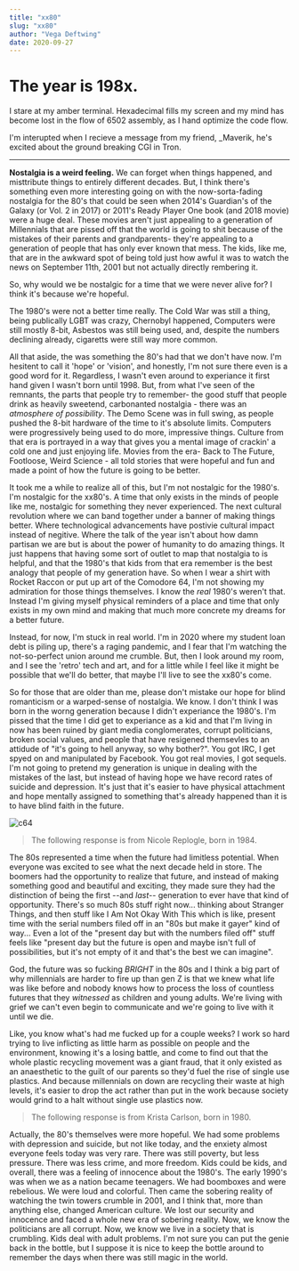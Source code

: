 ```yaml
---
title: "xx80"
slug: "xx80"
author: "Vega Deftwing"
date: 2020-09-27
---
```


# The year is 198x.

I stare at my amber terminal. Hexadecimal fills my screen and my mind has become lost in the flow of 6502 assembly, as I hand optimize the code flow.

I'm interupted when I recieve a message from my friend, _Maverik, he's excited about the ground breaking CGI in Tron.

---

**Nostalgia is a weird feeling.** We can forget when things happened, and misttribute things to entirely different decades. But, I think there's something even more interesting going on with the now-sorta-fading nostalgia for the 80's that could be seen when 2014's Guardian's of the Galaxy (or Vol. 2 in 2017) or 2011's Ready Player One book (and 2018 movie) were a huge deal. These movies aren't just appealing to a generation of Millennials that are pissed off that the world is going to shit because of the mistakes of their parents and grandparents- they're appealing to a generation of people that has only ever known that mess. The kids, like me, that are in the awkward spot of being told just how awful it was to watch the news on September 11th, 2001 but not actually directly rembering it.

So, why would we be nostalgic for a time that we were never alive for? I think it's because we're hopeful.

The 1980's were not a better time really. The Cold War was still a thing, being publically LGBT was crazy, Chernobyl happened, Computers were still mostly 8-bit, Asbestos was still being used, and, despite the numbers declining already, cigaretts were still way more common. 

All that aside, the was something the 80's had that we don't have now. I'm hesitent to call it 'hope' or 'vision', and honestly, I'm not sure there even is a good word for it. Regardless, I wasn't even around to experiance it first hand given I wasn't born until 1998. But, from what I've seen of the remnants, the parts that people try to remember- the good stuff that people drink as heavily sweetend, carbonanted nostalgia - there was an *atmosphere of possibility*. The Demo Scene was in full swing, as people pushed the 8-bit hardware of the time to it's absolute limits. Computers were progressively being used to do more, impressive things. Culture from that era is portrayed in a way that gives you a mental image of crackin' a cold one and just enjoying life. Movies from the era- Back to The Future, Footloose, Weird Science - all told stories that were hopeful and fun and made a point of how the future is going to be better. 

It took me a while to realize all of this, but I'm not nostalgic for the 1980's. I'm nostalgic for the xx80's. A time that only exists in the minds of people like me, nostalgic for something they never experienced. The next cultural revolution where we can band together under a banner of making things better. Where technological advancements have postivie cultural impact instead of negitive. Where the talk of the year isn't about how damn partisan we are but is about the power of humanity to do amazing things. It just happens that having some sort of outlet to map that nostalgia to is helpful, and that the 1980's that kids from that era remember is the best analogy that people of my generation have. So when I wear a shirt with Rocket Raccon or put up art of the Comodore 64, I'm not showing my admiration for those things themselves. I know the *real* 1980's weren't that. Instead I'm giving myself physical reminders of a place and time that only exists in my own mind and making that much more concrete my dreams for a better future.

Instead, for now, I'm stuck in real world. I'm in 2020 where my student loan debt is piling up, there's a raging pandemic, and I fear that I'm watching the not-so-perfect union around me crumble. But, then I look around my room, and I see the 'retro' tech and art, and for a little while I feel like it might be possible that we'll do better, that maybe I'll live to see the xx80's come.

So for those that are older than me, please don't mistake our hope for blind romanticism or a warped-sense of nostalgia. We know. I don't think I was born in the worng generation because I didn't experiance the 1980's. I'm pissed that the time I did get to experiance as a kid and that I'm living in now has been ruined by giant media conglomerates, corrupt politicians, broken social values, and people that have resigened themsevles to an attidude of "it's going to hell anyway, so why bother?". You got IRC, I get spyed on and manipulated by Facebook. You got real movies, I got sequels. I'm not going to pretend my generation is unique in dealing with the mistakes of the last, but instead of having hope we have record rates of suicide and depression. It's just that it's easier to have physical attachment and hope mentally assigned to something that's already happened than it is to have blind faith in the future.

![c64](/c64art.jpg)

>The following response is from Nicole Replogle, born in 1984.

The 80s represented a time when the future had limitless potential. When everyone was excited to see what the next decade held in store. The boomers had the opportunity to realize that future, and instead of making something good and beautiful and exciting, they made sure they had the distinction of being the first --and *last*-- generation to ever have that kind of opportunity. There's so much 80s stuff right now... thinking about Stranger Things, and then stuff like I Am Not Okay With This which is like, present time with the serial numbers filed off in an "80s but make it gayer" kind of way... Even a lot of the "present day but with the numbers filed off" stuff feels like "present day but the future is open and maybe isn't full of possibilities, but it's not empty of it and that's the best we can imagine".

God, the future was so fucking *BRIGHT* in the 80s and I think a big part of why millennials are harder to fire up than gen Z is that we knew what life was like before and nobody knows how to process the loss of countless futures that they *witnessed* as children and young adults. We're living with grief we can't even begin to communicate and we're going to live with it until we die.

Like, you know what's had me fucked up for a couple weeks? I work so hard trying to live inflicting as little harm as possible on people and the environment, knowing it's a losing battle, and come to find out that the whole plastic recycling movement was a giant fraud, that it only existed as an anaesthetic to the guilt of our parents so they'd fuel the rise of single use plastics. And because millennials on down are recycling their waste at high levels, it's easier to drop the act rather than put in the work because society would grind to a halt without single use plastics now.

> The following response is from Krista Carlson, born in 1980.

Actually, the 80's themselves were more hopeful.  We had some problems with depression and suicide, but not like today, and the enxiety almost everyone feels today was very rare.  There was still poverty, but less pressure.  There was less crime, and more freedom.  Kids could be kids, and overall, there was a feeling of innocence about the 1980's.  The early 1990's was when we as a nation became teenagers.  We had boomboxes and were rebelious. We were loud and colorful. Then came the sobering reality of watching the twin towers crumble in 2001, and I think that, more than anything else, changed American culture.  We lost our security and innocence and faced a whole new era of sobering reality.  Now, we know the politicians are all corrupt.  Now, we know we live in a society that is crumbling.  Kids deal with adult problems.  I'm not sure you can put the genie back in the bottle, but I suppose it is nice to keep the bottle around to remember the days when there was still magic in the world.
